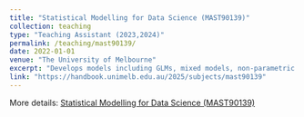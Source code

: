 ```yaml
---
title: "Statistical Modelling for Data Science (MAST90139)"
collection: teaching
type: "Teaching Assistant (2023,2024)"
permalink: /teaching/mast90139/
date: 2022-01-01
venue: "The University of Melbourne"
excerpt: "Develops models including GLMs, mixed models, non-parametric regression, and discusses causal inference and missing data techniques in data science applications."
link: "https://handbook.unimelb.edu.au/2025/subjects/mast90139"
---
```

More details: [Statistical Modelling for Data Science (MAST90139)](https://handbook.unimelb.edu.au/2025/subjects/mast90139)
